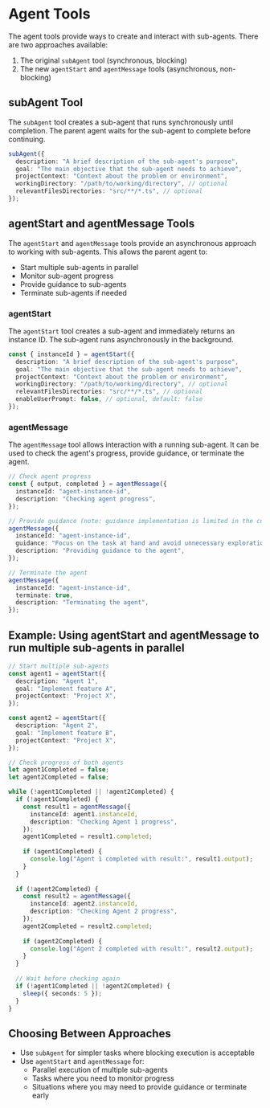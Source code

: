 # Agent Tools

The agent tools provide ways to create and interact with sub-agents. There are two approaches available:

1. The original `subAgent` tool (synchronous, blocking)
2. The new `agentStart` and `agentMessage` tools (asynchronous, non-blocking)

## subAgent Tool

The `subAgent` tool creates a sub-agent that runs synchronously until completion. The parent agent waits for the sub-agent to complete before continuing.

```typescript
subAgent({
  description: "A brief description of the sub-agent's purpose",
  goal: "The main objective that the sub-agent needs to achieve",
  projectContext: "Context about the problem or environment",
  workingDirectory: "/path/to/working/directory", // optional
  relevantFilesDirectories: "src/**/*.ts", // optional
});
```

## agentStart and agentMessage Tools

The `agentStart` and `agentMessage` tools provide an asynchronous approach to working with sub-agents. This allows the parent agent to:

- Start multiple sub-agents in parallel
- Monitor sub-agent progress
- Provide guidance to sub-agents
- Terminate sub-agents if needed

### agentStart

The `agentStart` tool creates a sub-agent and immediately returns an instance ID. The sub-agent runs asynchronously in the background.

```typescript
const { instanceId } = agentStart({
  description: "A brief description of the sub-agent's purpose",
  goal: "The main objective that the sub-agent needs to achieve",
  projectContext: "Context about the problem or environment",
  workingDirectory: "/path/to/working/directory", // optional
  relevantFilesDirectories: "src/**/*.ts", // optional
  enableUserPrompt: false, // optional, default: false
});
```

### agentMessage

The `agentMessage` tool allows interaction with a running sub-agent. It can be used to check the agent's progress, provide guidance, or terminate the agent.

```typescript
// Check agent progress
const { output, completed } = agentMessage({
  instanceId: "agent-instance-id",
  description: "Checking agent progress",
});

// Provide guidance (note: guidance implementation is limited in the current version)
agentMessage({
  instanceId: "agent-instance-id",
  guidance: "Focus on the task at hand and avoid unnecessary exploration",
  description: "Providing guidance to the agent",
});

// Terminate the agent
agentMessage({
  instanceId: "agent-instance-id",
  terminate: true,
  description: "Terminating the agent",
});
```

## Example: Using agentStart and agentMessage to run multiple sub-agents in parallel

```typescript
// Start multiple sub-agents
const agent1 = agentStart({
  description: "Agent 1",
  goal: "Implement feature A",
  projectContext: "Project X",
});

const agent2 = agentStart({
  description: "Agent 2",
  goal: "Implement feature B",
  projectContext: "Project X",
});

// Check progress of both agents
let agent1Completed = false;
let agent2Completed = false;

while (!agent1Completed || !agent2Completed) {
  if (!agent1Completed) {
    const result1 = agentMessage({
      instanceId: agent1.instanceId,
      description: "Checking Agent 1 progress",
    });
    agent1Completed = result1.completed;
    
    if (agent1Completed) {
      console.log("Agent 1 completed with result:", result1.output);
    }
  }
  
  if (!agent2Completed) {
    const result2 = agentMessage({
      instanceId: agent2.instanceId,
      description: "Checking Agent 2 progress",
    });
    agent2Completed = result2.completed;
    
    if (agent2Completed) {
      console.log("Agent 2 completed with result:", result2.output);
    }
  }
  
  // Wait before checking again
  if (!agent1Completed || !agent2Completed) {
    sleep({ seconds: 5 });
  }
}
```

## Choosing Between Approaches

- Use `subAgent` for simpler tasks where blocking execution is acceptable
- Use `agentStart` and `agentMessage` for:
  - Parallel execution of multiple sub-agents
  - Tasks where you need to monitor progress
  - Situations where you may need to provide guidance or terminate early